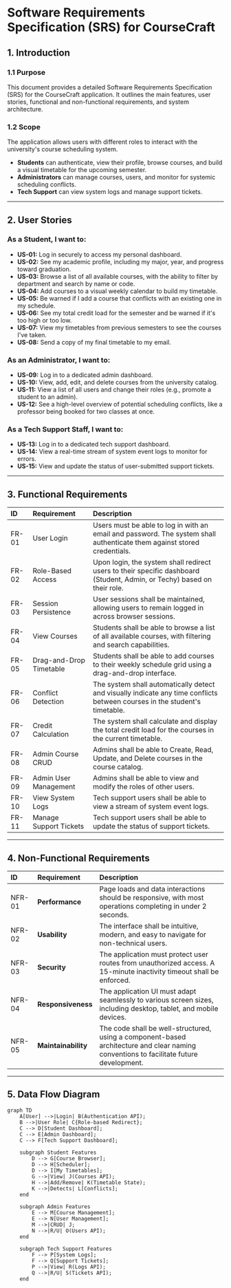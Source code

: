 # Software Requirements Specification (SRS) for CourseCraft

## 1. Introduction

### 1.1 Purpose
This document provides a detailed Software Requirements Specification (SRS) for the CourseCraft application. It outlines the main features, user stories, functional and non-functional requirements, and system architecture.

### 1.2 Scope
The application allows users with different roles to interact with the university's course scheduling system.
- **Students** can authenticate, view their profile, browse courses, and build a visual timetable for the upcoming semester.
- **Administrators** can manage courses, users, and monitor for systemic scheduling conflicts.
- **Tech Support** can view system logs and manage support tickets.

---

## 2. User Stories

### As a Student, I want to:
- **US-01:** Log in securely to access my personal dashboard.
- **US-02:** See my academic profile, including my major, year, and progress toward graduation.
- **US-03:** Browse a list of all available courses, with the ability to filter by department and search by name or code.
- **US-04:** Add courses to a visual weekly calendar to build my timetable.
- **US-05:** Be warned if I add a course that conflicts with an existing one in my schedule.
- **US-06:** See my total credit load for the semester and be warned if it's too high or too low.
- **US-07:** View my timetables from previous semesters to see the courses I've taken.
- **US-08:** Send a copy of my final timetable to my email.

### As an Administrator, I want to:
- **US-09:** Log in to a dedicated admin dashboard.
- **US-10:** View, add, edit, and delete courses from the university catalog.
- **US-11:** View a list of all users and change their roles (e.g., promote a student to an admin).
- **US-12:** See a high-level overview of potential scheduling conflicts, like a professor being booked for two classes at once.

### As a Tech Support Staff, I want to:
- **US-13:** Log in to a dedicated tech support dashboard.
- **US-14:** View a real-time stream of system event logs to monitor for errors.
- **US-15:** View and update the status of user-submitted support tickets.

---

## 3. Functional Requirements

| ID | Requirement | Description |
| :--- | :--- | :--- |
| FR-01 | User Login | Users must be able to log in with an email and password. The system shall authenticate them against stored credentials. |
| FR-02 | Role-Based Access | Upon login, the system shall redirect users to their specific dashboard (Student, Admin, or Techy) based on their role. |
| FR-03 | Session Persistence | User sessions shall be maintained, allowing users to remain logged in across browser sessions. |
| FR-04 | View Courses | Students shall be able to browse a list of all available courses, with filtering and search capabilities. |
| FR-05 | Drag-and-Drop Timetable | Students shall be able to add courses to their weekly schedule grid using a drag-and-drop interface. |
| FR-06 | Conflict Detection | The system shall automatically detect and visually indicate any time conflicts between courses in the student's timetable. |
| FR-07 | Credit Calculation | The system shall calculate and display the total credit load for the courses in the current timetable. |
| FR-08 | Admin Course CRUD | Admins shall be able to Create, Read, Update, and Delete courses in the course catalog. |
| FR-09 | Admin User Management | Admins shall be able to view and modify the roles of other users. |
| FR-10 | View System Logs | Tech support users shall be able to view a stream of system event logs. |
| FR-11 | Manage Support Tickets| Tech support users shall be able to update the status of support tickets. |

---

## 4. Non-Functional Requirements

| ID | Requirement | Description |
| :--- | :--- | :--- |
| NFR-01 | **Performance** | Page loads and data interactions should be responsive, with most operations completing in under 2 seconds. |
| NFR-02 | **Usability** | The interface shall be intuitive, modern, and easy to navigate for non-technical users. |
| NFR-03 | **Security** | The application must protect user routes from unauthorized access. A 15-minute inactivity timeout shall be enforced. |
| NFR-04 | **Responsiveness** | The application UI must adapt seamlessly to various screen sizes, including desktop, tablet, and mobile devices. |
| NFR-05 | **Maintainability**| The code shall be well-structured, using a component-based architecture and clear naming conventions to facilitate future development. |

---

## 5. Data Flow Diagram

```mermaid
graph TD
    A[User] -->|Login| B(Authentication API);
    B -->|User Role| C{Role-based Redirect};
    C --> D[Student Dashboard];
    C --> E[Admin Dashboard];
    C --> F[Tech Support Dashboard];

    subgraph Student Features
        D --> G[Course Browser];
        D --> H[Scheduler];
        D --> I[My Timetables];
        G -->|View| J(Courses API);
        H -->|Add/Remove| K(Timetable State);
        K -->|Detects| L[Conflicts];
    end

    subgraph Admin Features
        E --> M[Course Management];
        E --> N[User Management];
        M -->|CRUD| J;
        N -->|R/U| O(Users API);
    end

    subgraph Tech Support Features
        F --> P[System Logs];
        F --> Q[Support Tickets];
        P -->|View| R(Logs API);
        Q -->|R/U| S(Tickets API);
    end
```

